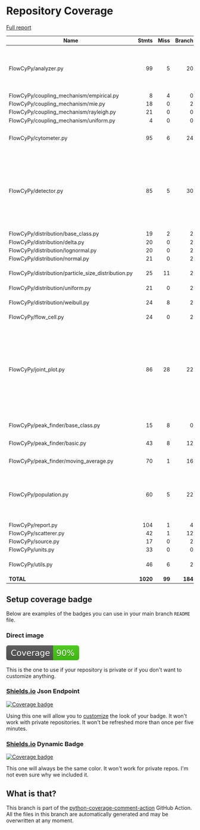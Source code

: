 # Repository Coverage

[Full report](https://htmlpreview.github.io/?https://github.com/MartinPdeS/FlowCyPy/blob/python-coverage-comment-action-data/htmlcov/index.html)

| Name                                                  |    Stmts |     Miss |   Branch |   BrPart |   Cover |   Missing |
|------------------------------------------------------ | -------: | -------: | -------: | -------: | ------: | --------: |
| FlowCyPy/analyzer.py                                  |       99 |        5 |       20 |        4 |     92% |156-157, 227, 249-250, 292->278 |
| FlowCyPy/coupling\_mechanism/empirical.py             |        8 |        4 |        0 |        0 |     50% |     38-45 |
| FlowCyPy/coupling\_mechanism/mie.py                   |       18 |        0 |        2 |        0 |    100% |           |
| FlowCyPy/coupling\_mechanism/rayleigh.py              |       21 |        0 |        0 |        0 |    100% |           |
| FlowCyPy/coupling\_mechanism/uniform.py               |        4 |        0 |        0 |        0 |    100% |           |
| FlowCyPy/cytometer.py                                 |       95 |        6 |       24 |        2 |     92% |141-142, 188-191 |
| FlowCyPy/detector.py                                  |       85 |        5 |       30 |       10 |     87% |59->58, 73, 77->76, 91, 95->94, 109, 113->112, 127, 228->exit, 256 |
| FlowCyPy/distribution/base\_class.py                  |       19 |        2 |        2 |        0 |     90% |    26, 30 |
| FlowCyPy/distribution/delta.py                        |       20 |        0 |        2 |        0 |    100% |           |
| FlowCyPy/distribution/lognormal.py                    |       20 |        0 |        2 |        0 |    100% |           |
| FlowCyPy/distribution/normal.py                       |       21 |        0 |        2 |        0 |    100% |           |
| FlowCyPy/distribution/particle\_size\_distribution.py |       25 |       11 |        2 |        0 |     59% |48, 64-71, 92-99 |
| FlowCyPy/distribution/uniform.py                      |       21 |        0 |        2 |        0 |    100% |           |
| FlowCyPy/distribution/weibull.py                      |       24 |        8 |        2 |        0 |     69% |39, 55-57, 76-81 |
| FlowCyPy/flow\_cell.py                                |       24 |        0 |        2 |        0 |    100% |           |
| FlowCyPy/joint\_plot.py                               |       86 |       28 |       22 |        6 |     61% |19-24, 28-29, 33-36, 45-47, 57-63, 68-69, 73-75, 126, 132->143, 144, 147->153, 206, 219 |
| FlowCyPy/peak\_finder/base\_class.py                  |       15 |        8 |        0 |        0 |     47% |34-42, 46-55 |
| FlowCyPy/peak\_finder/basic.py                        |       43 |        8 |       12 |        1 |     69% |83->86, 141-152 |
| FlowCyPy/peak\_finder/moving\_average.py              |       70 |        1 |       16 |        2 |     97% |96->99, 213 |
| FlowCyPy/population.py                                |       60 |        5 |       22 |        8 |     84% |50->49, 64, 69->68, 83, 88->87, 102, 108, 186 |
| FlowCyPy/report.py                                    |      104 |        1 |        4 |        1 |     98% |       169 |
| FlowCyPy/scatterer.py                                 |       42 |        1 |       12 |        1 |     96% |       102 |
| FlowCyPy/source.py                                    |       17 |        0 |        2 |        0 |    100% |           |
| FlowCyPy/units.py                                     |       33 |        0 |        0 |        0 |    100% |           |
| FlowCyPy/utils.py                                     |       46 |        6 |        2 |        0 |     88% |79-84, 88-89, 109 |
|                                             **TOTAL** | **1020** |   **99** |  **184** |   **35** | **87%** |           |


## Setup coverage badge

Below are examples of the badges you can use in your main branch `README` file.

### Direct image

[![Coverage badge](https://raw.githubusercontent.com/MartinPdeS/FlowCyPy/python-coverage-comment-action-data/badge.svg)](https://htmlpreview.github.io/?https://github.com/MartinPdeS/FlowCyPy/blob/python-coverage-comment-action-data/htmlcov/index.html)

This is the one to use if your repository is private or if you don't want to customize anything.

### [Shields.io](https://shields.io) Json Endpoint

[![Coverage badge](https://img.shields.io/endpoint?url=https://raw.githubusercontent.com/MartinPdeS/FlowCyPy/python-coverage-comment-action-data/endpoint.json)](https://htmlpreview.github.io/?https://github.com/MartinPdeS/FlowCyPy/blob/python-coverage-comment-action-data/htmlcov/index.html)

Using this one will allow you to [customize](https://shields.io/endpoint) the look of your badge.
It won't work with private repositories. It won't be refreshed more than once per five minutes.

### [Shields.io](https://shields.io) Dynamic Badge

[![Coverage badge](https://img.shields.io/badge/dynamic/json?color=brightgreen&label=coverage&query=%24.message&url=https%3A%2F%2Fraw.githubusercontent.com%2FMartinPdeS%2FFlowCyPy%2Fpython-coverage-comment-action-data%2Fendpoint.json)](https://htmlpreview.github.io/?https://github.com/MartinPdeS/FlowCyPy/blob/python-coverage-comment-action-data/htmlcov/index.html)

This one will always be the same color. It won't work for private repos. I'm not even sure why we included it.

## What is that?

This branch is part of the
[python-coverage-comment-action](https://github.com/marketplace/actions/python-coverage-comment)
GitHub Action. All the files in this branch are automatically generated and may be
overwritten at any moment.